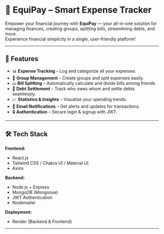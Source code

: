 # 💸 EquiPay – Smart Expense Tracker  

Empower your financial journey with **EquiPay** — your all-in-one solution for managing finances, creating groups, splitting bills, streamlining debts, and more.  
Experience financial simplicity in a single, user-friendly platform!  

---

## 🚀 Features  
- 📊 **Expense Tracking** – Log and categorize all your expenses.  
- 👥 **Group Management** – Create groups and split expenses easily.  
- 💵 **Bill Splitting** – Automatically calculate and divide bills among friends.  
- 🤝 **Debt Settlement** – Track who owes whom and settle debts seamlessly.  
- 📈 **Statistics & Insights** – Visualize your spending trends.  
- 📧 **Email Notifications** – Get alerts and updates for transactions.  
- 🔒 **Authentication** – Secure login & signup with JWT.  

---

## 🛠️ Tech Stack  

**Frontend:**  
- React.js  
- Tailwind CSS / Chakra UI / Material UI  
- Axios  

**Backend:**  
- Node.js + Express  
- MongoDB (Mongoose)  
- JWT Authentication  
- Nodemailer  

**Deployment:**  
- Render (Backend & Frontend)  

---


